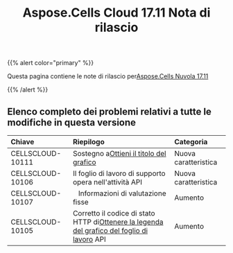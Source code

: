 ﻿---
title: Aspose.Cells Cloud 17.11 Nota di rilascio
second_title: Aspose.Cells Cloud Documen
type: docs
url: /it/aspose-cells-cloud-17-11-release-notes/
aliases: [/aspose-cells-for-cloud-17-11-release-notes/]
description: Aspose.Cells Cloud supporta Excel per creare, convertire, unire, dividere, proteggere, operare su oggetti interni e così via
weight: 10
---
{{% alert color="primary" %}} 

 Questa pagina contiene le note di rilascio per[Aspose.Cells Nuvola 17.11](https://apireference.aspose.cloud/cells/)

{{% /alert %}} 
## **Elenco completo dei problemi relativi a tutte le modifiche in questa versione**

|**Chiave**|**Riepilogo**|**Categoria**|
|:- |:- |:- |
|CELLSCLOUD-10111| Sostegno a[Ottieni il titolo del grafico](https://apireference.aspose.cloud/cells/#!/CellsCharts/CellsCharts_GetWorksheetChartTitle)|Nuova caratteristica|
|CELLSCLOUD-10106 | Il foglio di lavoro di supporto opera nell'attività API|Nuova caratteristica|
|CELLSCLOUD-10107|` ` Informazioni di valutazione fisse| Aumento|
|CELLSCLOUD-10105| Corretto il codice di stato HTTP di[Ottenere la legenda del grafico del foglio di lavoro](https://apireference.aspose.cloud/cells/#!/CellsCharts/CellsCharts_GetWorksheetChartLegend) API|Aumento|

